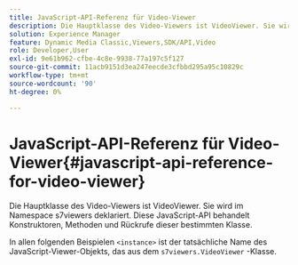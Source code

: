 ```yaml
---
title: JavaScript-API-Referenz für Video-Viewer
description: Die Hauptklasse des Video-Viewers ist VideoViewer. Sie wird im Namespace s7viewers deklariert. Diese JavaScript-API behandelt Konstruktoren, Methoden und Rückrufe dieser bestimmten Klasse.
solution: Experience Manager
feature: Dynamic Media Classic,Viewers,SDK/API,Video
role: Developer,User
exl-id: 9e61b962-cfbe-4c8e-9938-77a197c5f127
source-git-commit: 11acb9151d3ea247eecde3cfbbd295a95c10829c
workflow-type: tm+mt
source-wordcount: '90'
ht-degree: 0%

---
```


# JavaScript-API-Referenz für Video-Viewer{#javascript-api-reference-for-video-viewer}

Die Hauptklasse des Video-Viewers ist VideoViewer. Sie wird im Namespace s7viewers deklariert. Diese JavaScript-API behandelt Konstruktoren, Methoden und Rückrufe dieser bestimmten Klasse.

In allen folgenden Beispielen `<instance>` ist der tatsächliche Name des JavaScript-Viewer-Objekts, das aus dem `s7viewers.VideoViewer` -Klasse.

